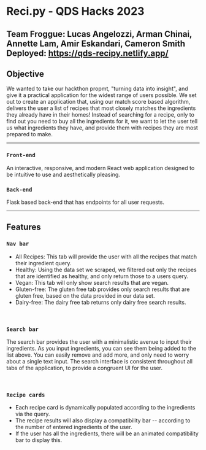 # Reci.py - QDS Hacks 2023

<b>Team Froggue</b>: Lucas Angelozzi, Arman Chinai, Annette Lam, Amir Eskandari, Cameron Smith
<b>Deployed</b>: https://qds-recipy.netlify.app/
---

## Objective

We wanted to take our hackthon propmt, "turning data into insight", and give it a practical application for the widest range of users possible. We set out to create an application that, using our match score based algorithm, delivers the user a list of recipes that most closely matches the ingredients they already have in their homes! Instead of searching for a recipe, only to find out you need to buy all the ingredients for it, we want to let the user tell us what ingredients they have, and provide them with recipes they are most prepared to make.

---

### `Front-end`

An interactive, responsive, and modern React web application designed to be intuitive to use and aesthetically pleasing.

### `Back-end`

Flask based back-end that has endpoints for all user requests.

---

## Features

### `Nav bar`

* All Recipes: This tab will provide the user with all the recipes that match their ingredient query.
* Healthy: Using the data set we scraped, we filtered out only the recipes that are identified as healthy, and only return those to a users query.
* Vegan: This tab will only show search results that are vegan.
* Gluten-free: The gluten free tab provides only search results that are gluten free, based on the data provided in our data set.
* Dairy-free: The dairy free tab returns only dairy free search results.

<br>

### `Search bar`

The search bar provides the user with a minimalistic avenue to input their ingredients. As you input ingredients, you can see them being added to the list above. You can easily remove and add more, and only need to worry about a single text input. The search interface is consistent throughout all tabs of the application, to provide a congruent UI for the user.

<br>

### `Recipe cards`

* Each recipe card is dynamically populated according to the ingredients via the query.
* The recipe results will also display a compatibility bar -- according to the number of entered ingredients of the user.
* If the user has all the ingredients, there will be an animated compatibility bar to display this.
